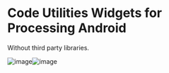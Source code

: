 # Code Utilities Widgets for Processing Android
Without third party libraries.

![image](https://user-images.githubusercontent.com/31894775/75624393-7be24280-5b92-11ea-95e0-fccfaf6e9432.png)![image](https://user-images.githubusercontent.com/31894775/75624647-02981f00-5b95-11ea-822a-44176a278185.png)

